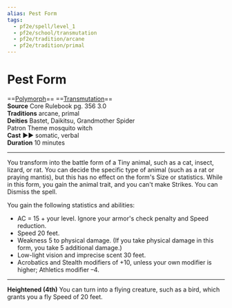 ```yaml
---
alias: Pest Form
tags:
  - pf2e/spell/level_1
  - pf2e/school/transmutation
  - pf2e/tradition/arcane
  - pf2e/tradition/primal
---
```


# Pest Form

==[Polymorph](../../../Traits/Polymorph.md)== ==[Transmutation](../../../Traits/Transmutation.md)==  
__Source__ Core Rulebook pg. 356 3.0  
**Traditions** arcane, primal  
**Deities** Bastet, Daikitsu, Grandmother Spider  
Patron Theme mosquito witch  
**Cast** ►► somatic, verbal  
**Duration** 10 minutes

---

You transform into the battle form of a Tiny animal, such as a cat, insect, lizard, or rat. You can decide the specific type of animal (such as a rat or praying mantis), but this has no effect on the form's Size or statistics. While in this form, you gain the animal trait, and you can't make Strikes. You can Dismiss the spell.

You gain the following statistics and abilities:

- AC = 15 + your level. Ignore your armor's check penalty and Speed reduction.
- Speed 20 feet.
- Weakness 5 to physical damage. (If you take physical damage in this form, you take 5 additional damage.)
- Low-light vision and imprecise scent 30 feet.
- Acrobatics and Stealth modifiers of +10, unless your own modifier is higher; Athletics modifier –4.


<hr>

**Heightened (4th)** You can turn into a flying creature, such as a bird, which grants you a fly Speed of 20 feet.
